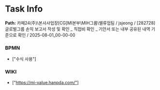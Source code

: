 # Task Info

**Path:** 카페24(주)\본사사업장\[CG]MI본부\MIH그룹\밸류업팀 / jsjeong / [282728] 글로벌그룹 손익 보고서 작성 및 확인 _ 직접비 확인 _ 기안서 또는 내부 공유된 내역 기준으로 확인 / 2025-08-01_00-00-00

### BPMN
- ["수식 사용"]

### WIKI
- ["https://mi-value.hanpda.com/"]

